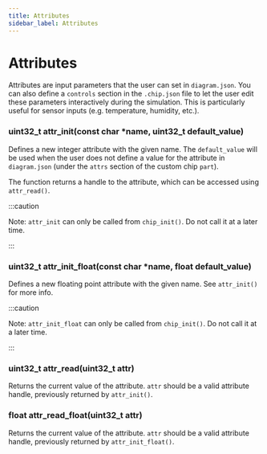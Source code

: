 ```yaml
---
title: Attributes
sidebar_label: Attributes
---
```


# Attributes

Attributes are input parameters that the user can set in `diagram.json`. You can also define a `controls` section in the `.chip.json` file to let the user edit these parameters interactively during the simulation. This is particularly useful for sensor inputs (e.g. temperature, humidity, etc.).

### uint32_t attr_init(const char \*name, uint32_t default_value)

Defines a new integer attribute with the given name. The `default_value` will be used when the user does not define a value for the attribute in `diagram.json` (under the `attrs` section of the custom chip `part`).

The function returns a handle to the attribute, which can be accessed using `attr_read()`.

:::caution

Note: `attr_init` can only be called from `chip_init()`. Do not call it at a later time.

:::

### uint32_t attr_init_float(const char \*name, float default_value)

Defines a new floating point attribute with the given name. See `attr_init()` for more info.

:::caution

Note: `attr_init_float` can only be called from `chip_init()`. Do not call it at a later time.

:::

### uint32_t attr_read(uint32_t attr)

Returns the current value of the attribute. `attr` should be a valid attribute handle, previously returned by `attr_init()`.

### float attr_read_float(uint32_t attr)

Returns the current value of the attribute. `attr` should be a valid attribute handle, previously returned by `attr_init_float()`.
